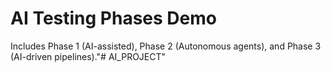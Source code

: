 # AI Testing Phases Demo

Includes Phase 1 (AI-assisted), Phase 2 (Autonomous agents), and Phase 3 (AI-driven pipelines)."# AI_PROJECT" 
